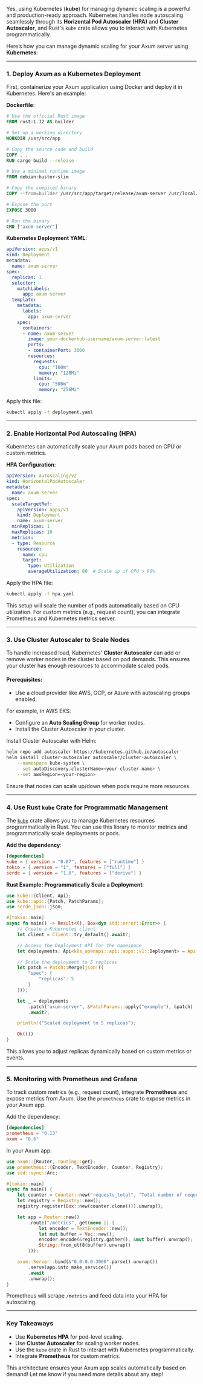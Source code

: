 Yes, using Kubernetes (**kube**) for managing dynamic scaling is a powerful and production-ready approach. Kubernetes handles node autoscaling seamlessly through its **Horizontal Pod Autoscaler (HPA)** and **Cluster Autoscaler**, and Rust's `kube` crate allows you to interact with Kubernetes programmatically.

Here’s how you can manage dynamic scaling for your Axum server using **Kubernetes**:

---

### **1. Deploy Axum as a Kubernetes Deployment**

First, containerize your Axum application using Docker and deploy it in Kubernetes. Here's an example:

**Dockerfile**:
```dockerfile
# Use the official Rust image
FROM rust:1.72 AS builder

# Set up a working directory
WORKDIR /usr/src/app

# Copy the source code and build
COPY . .
RUN cargo build --release

# Use a minimal runtime image
FROM debian:buster-slim

# Copy the compiled binary
COPY --from=builder /usr/src/app/target/release/axum-server /usr/local/bin/axum-server

# Expose the port
EXPOSE 3000

# Run the binary
CMD ["axum-server"]
```

**Kubernetes Deployment YAML**:
```yaml
apiVersion: apps/v1
kind: Deployment
metadata:
  name: axum-server
spec:
  replicas: 1
  selector:
    matchLabels:
      app: axum-server
  template:
    metadata:
      labels:
        app: axum-server
    spec:
      containers:
      - name: axum-server
        image: your-dockerhub-username/axum-server:latest
        ports:
        - containerPort: 3000
        resources:
          requests:
            cpu: "100m"
            memory: "128Mi"
          limits:
            cpu: "500m"
            memory: "256Mi"
```

Apply this file:
```sh
kubectl apply -f deployment.yaml
```

---

### **2. Enable Horizontal Pod Autoscaling (HPA)**

Kubernetes can automatically scale your Axum pods based on CPU or custom metrics.

**HPA Configuration**:
```yaml
apiVersion: autoscaling/v2
kind: HorizontalPodAutoscaler
metadata:
  name: axum-server
spec:
  scaleTargetRef:
    apiVersion: apps/v1
    kind: Deployment
    name: axum-server
  minReplicas: 1
  maxReplicas: 10
  metrics:
  - type: Resource
    resource:
      name: cpu
      target:
        type: Utilization
        averageUtilization: 80  # Scale up if CPU > 80%
```

Apply the HPA file:
```sh
kubectl apply -f hpa.yaml
```

This setup will scale the number of pods automatically based on CPU utilization. For custom metrics (e.g., request count), you can integrate Prometheus and Kubernetes metrics server.

---

### **3. Use Cluster Autoscaler to Scale Nodes**

To handle increased load, Kubernetes' **Cluster Autoscaler** can add or remove worker nodes in the cluster based on pod demands. This ensures your cluster has enough resources to accommodate scaled pods.

#### Prerequisites:
- Use a cloud provider like AWS, GCP, or Azure with autoscaling groups enabled.

For example, in AWS EKS:
- Configure an **Auto Scaling Group** for worker nodes.
- Install the Cluster Autoscaler in your cluster.

Install Cluster Autoscaler with Helm:
```sh
helm repo add autoscaler https://kubernetes.github.io/autoscaler
helm install cluster-autoscaler autoscaler/cluster-autoscaler \
    --namespace kube-system \
    --set autoDiscovery.clusterName=<your-cluster-name> \
    --set awsRegion=<your-region>
```

Ensure that nodes can scale up/down when pods require more resources.

---

### **4. Use Rust `kube` Crate for Programmatic Management**

The [`kube`](https://crates.io/crates/kube) crate allows you to manage Kubernetes resources programmatically in Rust. You can use this library to monitor metrics and programmatically scale deployments or pods.

**Add the dependency**:
```toml
[dependencies]
kube = { version = "0.87", features = ["runtime"] }
tokio = { version = "1", features = ["full"] }
serde = { version = "1.0", features = ["derive"] }
```

**Rust Example: Programmatically Scale a Deployment**:
```rust
use kube::{Client, Api};
use kube::api::{Patch, PatchParams};
use serde_json::json;

#[tokio::main]
async fn main() -> Result<(), Box<dyn std::error::Error>> {
    // Create a Kubernetes client
    let client = Client::try_default().await?;

    // Access the Deployment API for the namespace
    let deployments: Api<k8s_openapi::api::apps::v1::Deployment> = Api::namespaced(client, "default");

    // Scale the deployment to 5 replicas
    let patch = Patch::Merge(json!({
        "spec": {
            "replicas": 5
        }
    }));

    let _ = deployments
        .patch("axum-server", &PatchParams::apply("example"), &patch)
        .await?;

    println!("Scaled deployment to 5 replicas");

    Ok(())
}
```

This allows you to adjust replicas dynamically based on custom metrics or events.

---

### **5. Monitoring with Prometheus and Grafana**

To track custom metrics (e.g., request count), integrate **Prometheus** and expose metrics from Axum. Use the `prometheus` crate to expose metrics in your Axum app.

Add the dependency:
```toml
[dependencies]
prometheus = "0.13"
axum = "0.6"
```

In your Axum app:
```rust
use axum::{Router, routing::get};
use prometheus::{Encoder, TextEncoder, Counter, Registry};
use std::sync::Arc;

#[tokio::main]
async fn main() {
    let counter = Counter::new("requests_total", "Total number of requests").unwrap();
    let registry = Registry::new();
    registry.register(Box::new(counter.clone())).unwrap();

    let app = Router::new()
        .route("/metrics", get(move || {
            let encoder = TextEncoder::new();
            let mut buffer = Vec::new();
            encoder.encode(&registry.gather(), &mut buffer).unwrap();
            String::from_utf8(buffer).unwrap()
        }));

    axum::Server::bind(&"0.0.0.0:3000".parse().unwrap())
        .serve(app.into_make_service())
        .await
        .unwrap();
}
```

Prometheus will scrape `/metrics` and feed data into your HPA for autoscaling.

---

### **Key Takeaways**
- Use **Kubernetes HPA** for pod-level scaling.
- Use **Cluster Autoscaler** for scaling worker nodes.
- Use the `kube` crate in Rust to interact with Kubernetes programmatically.
- Integrate **Prometheus** for custom metrics.

This architecture ensures your Axum app scales automatically based on demand! Let me know if you need more details about any step!
